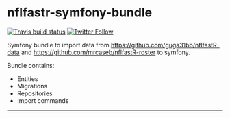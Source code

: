 # nflfastr-symfony-bundle

<!-- badges: start -->

[![Travis build
status](https://travis-ci.com/HansPeterOrding/nflfastr-symfony-bundle.svg?branch=main)](https://travis-ci.com/github/HansPeterOrding/nflfastr-symfony-bundle)
[![Twitter
Follow](https://img.shields.io/twitter/follow/splatter2507.svg?style=social)](https://twitter.com/splatter2507)
<!-- ![GitHub release (latest by date)](https://img.shields.io/github/v/release/HansPeterOrding/nflfastr-symfony-bundle?label=development%20version) -->
<!-- badges: end -->

Symfony bundle to import data from https://github.com/guga31bb/nflfastR-data and https://github.com/mrcaseb/nflfastR-roster to symfony.

Bundle contains:
* Entities
* Migrations
* Repositories
* Import commands

___




